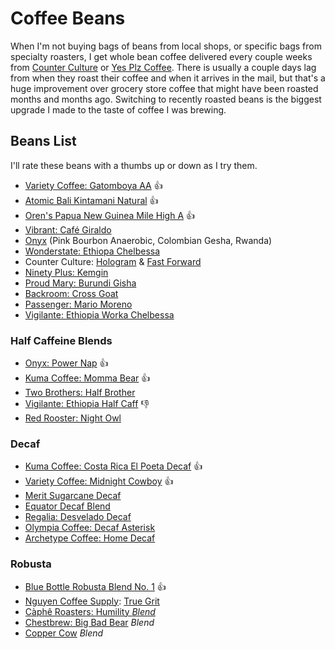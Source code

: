 # Coffee Beans

When I'm not buying bags of beans from local shops, or specific bags from specialty roasters, I get whole bean coffee delivered every couple weeks from [Counter Culture](https://counterculturecoffee.com/) or [Yes Plz Coffee](https://www.yesplz.coffee/). There is usually a couple days lag from when they roast their coffee and when it arrives in the mail, but that's a huge improvement over grocery store coffee that might have been roasted months and months ago. Switching to recently roasted beans is the biggest upgrade I made to the taste of coffee I was brewing.

## Beans List

I'll rate these beans with a thumbs up or down as I try them.

* [Variety Coffee: Gatomboya AA](https://varietycoffeeroasters.com/collections/coffee/products/gatomboya) 👍
* [Atomic Bali Kintamani Natural](https://www.drinktrade.com/bali-kintamani-htzaqpnq/p/4499) 👍
* [Oren's Papua New Guinea Mile High A](https://orenscoffee.com/offerings/papua-new-guinea-mile-high-a-2/) 👍
* [Vibrant: Café Giraldo](https://www.vibrantcoffeeroasters.com/collections/coffee/products/cafe-giraldo-antioquia)
* [Onyx](https://onyxcoffeelab.com) (Pink Bourbon Anaerobic, Colombian Gesha, Rwanda)
* [Wonderstate: Ethiopa Chelbessa](https://wonderstate.com/collections/all/products/organic-ethiopia-chelbessa)
* Counter Culture: [Hologram](https://counterculturecoffee.com/shop/coffee/hologram) & [Fast Forward](https://counterculturecoffee.com/shop/coffee/collection-fast-forward)
* [Ninety Plus: Kemgin](https://ninetypluscoffee.com/kemgin/)
* [Proud Mary: Burundi Gisha](https://proudmarycoffee.com/collections/wild/products/burundi-gisha-red-bourbon-natural)
* [Backroom: Cross Goat](https://www.backroomcoffeeroasters.com/coffees/cross-goat)
* [Passenger: Mario Moreno](https://www.passengercoffee.com/products/mario-moreno-2020?variant=33215785042000)
* [Vigilante: Ethiopia Worka Chelbessa](https://www.vigilantecoffee.com/collections/coffee-beans/products/ethiopia-chelbessa)&#x20;

### Half Caffeine Blends

* [Onyx: Power Nap](https://onyxcoffeelab.com/products/power-nap) 👍
* [Kuma Coffee: Momma Bear](https://www.kumacoffee.com/collections/frontpage/products/momma-bear-new) 👍
* [Two Brothers: Half Brother](https://two-brothers-coffee-roasters.myshopify.com/products/half-brother-half-caf)
* [Vigilante: Ethiopia Half Caff](https://www.vigilantecoffee.com/collections/coffee-beans/products/ethiopia-half-caff) 👎
* [Red Rooster: Night Owl](https://redroostercoffee.com/shop/coffees/all/night-owl-half-caff)

### Decaf

* [Kuma Coffee: Costa Rica El Poeta Decaf](https://www.kumacoffee.com/collections/frontpage/products/costa-rica-decaf) 👍
* [Variety Coffee: Midnight Cowboy](https://varietycoffeeroasters.com/products/decaf)  👍
* [Merit Sugarcane Decaf](https://meritcoffee.com/products/sugarcane-decaf)
* [Equator Decaf Blend](https://www.equatorcoffees.com/products/decaf-equator-retail)
* [Regalia: Desvelado Decaf](https://regaliacoffee.com/products/desvelado-decaf)
* [Olympia Coffee: Decaf Asterisk](https://www.olympiacoffee.com/collections/coffee/products/decaf-asterisk-blend-organic)
* [Archetype Coffee: Home Decaf](https://drinkarchetype.com/collections/archetype-coffee/products/copy-of-home-model-blend)

### Robusta

* [Blue Bottle Robusta Blend No. 1](https://bluebottlecoffee.com/us/eng/product/robusta-blend)  👍
* [Nguyen Coffee Supply](https://nguyencoffeesupply.com/collections/vendors?q=Nguyen%20Coffee%20Supply): [True Grit](https://nguyencoffeesupply.com/collections/vietnamese-coffee-collection/products/grit-100-peaberry-robusta)
* [Càphê Roasters: Humility _Blend_](https://www.capheroasters.com/shop/ij4u6iafwh5go9jivx5wa0q8qztyr6)
* [Chestbrew: Big Bad Bear](https://chestbrew.com/product/big-bad-bear/) _Blend_
* [Copper Cow](https://coppercowcoffee.com/collections/coffee/products/whole-bean-dark-roast-8-oz-copper-cow-coffee) _Blend_

